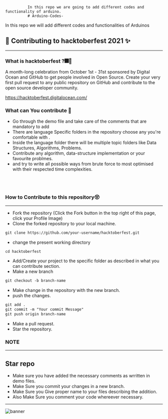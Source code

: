 
<!-- ![banner](https://github.com/avinesh2101/hacktoberfest/blob/main/temp/banner08CRredlogo.png) -->
              
              In this repo we are going to add different codes and functionality of arduino.
              # Arduino-Codes-
In this repo we will add different codes and functionalities of Arduinos 


## 🌱 Contributing to hacktoberfest 2021 ✨
------
### What is hacktoberfest ?🎆🎇
<p>A month-long celebration from October 1st - 31st sponsored by Digital Ocean and GitHub to get people involved in Open Source. Create your very first pull request to any public repository on GitHub and contribute to the open source developer community.

https://hacktoberfest.digitalocean.com/</p>

### What can You contribute 🌻
* Go through the demo file and take care of the comments that are mandatory to add
* There are language Specific folders in the repository choose any you're comfortable with .
* Inside the language folder there will be multiple topic folders like Data Structures, Algorithms, Problems.
* Contribute any algorithm, data-structure implementation or your favourite problmes.
* and try to write all possible ways from brute force to most optimised with their respected time complexities.

<br><br>

### How to Contribute to this repository😵
------
* Fork the repository (Click the Fork button in the top right of this page, click your Profile Image)
* Clone the forked repository to your local machine.
```markdown
git clone https://github.com/your-username/hacktoberfest.git
```
* change the present working directory
```markdown
cd hacktoberfest
```
* Add/Create your project to the specific folder as described in what you can contribute section.
* Make a new branch
```markdown
git checkout -b branch-name
```
* Make change in the repository with the new branch.
* push the changes.
```markdown
git add .
git commit -m "Your commit Message"
git push origin branch-name
```
* Make a pull request.
* Star the repository.

### NOTE
------
## Star repo 
* Make sure you have added the necessary comments as wrritten in demo files.
* Make Sure you commit your changes in a new branch.
* Make Sure you Give proper name to your files describing the addition.
* Also Make Sure you comment your code whereever necessary.

-----
![banner](https://github.com/avinesh2101/hacktoberfest/blob/main/temp/footer-simple-dark.png)

